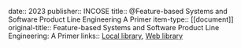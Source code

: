 date:: 2023
publisher:: INCOSE
title:: @Feature-based Systems and Software Product Line Engineering A Primer
item-type:: [[document]]
original-title:: Feature-based Systems and Software Product Line Engineering: A Primer
links:: [Local library](zotero://select/library/items/VYGYBAQ2), [Web library](https://www.zotero.org/users/6520516/items/VYGYBAQ2)
